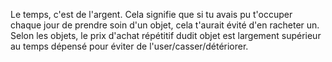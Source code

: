 Le temps, c'est de l'argent. Cela signifie que si tu avais pu t'occuper chaque jour de prendre soin d'un objet, cela t'aurait évité d'en racheter un. Selon les objets, le prix d'achat répétitif dudit objet est largement supérieur au temps dépensé pour éviter de l'user/casser/détériorer.
